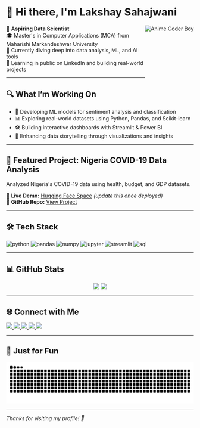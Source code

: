 # 👋 Hi there, I'm Lakshay Sahajwani
<img align="right" height="150" src="https://s3.ezgif.com/tmp/ezgif-36faca2d312339.gif" alt="Anime Coder Boy" />


🧠 **Aspiring Data Scientist**  
🎓 Master's in Computer Applications (MCA) from Maharishi Markandeshwar University  
🌱 Currently diving deep into data analysis, ML, and AI tools  
📌 Learning in public on LinkedIn and building real-world projects

---

## 🔍 What I’m Working On

- 🤖 Developing ML models for sentiment analysis and classification  
- 📊 Exploring real-world datasets using Python, Pandas, and Scikit-learn  
- 🛠️ Building interactive dashboards with Streamlit & Power BI  
- 🎯 Enhancing data storytelling through visualizations and insights  

---

## 🌟 Featured Project: Nigeria COVID-19 Data Analysis

Analyzed Nigeria's COVID-19 data using health, budget, and GDP datasets.

🔗 **Live Demo:** [Hugging Face Space](https://huggingface.co/spaces/Laksh5101/nigeria-covid-analysis) *(update this once deployed)*  
📂 **GitHub Repo:** [View Project](https://github.com/Laksh5101/Nigeria-COVID-19-Analysis)

---

## 🛠️ Tech Stack

<p>
  <img src="https://cdn.jsdelivr.net/gh/devicons/devicon/icons/python/python-original.svg" height="30" alt="python" />
  <img src="https://cdn.jsdelivr.net/gh/devicons/devicon/icons/pandas/pandas-original.svg" height="30" alt="pandas" />
  <img src="https://cdn.jsdelivr.net/gh/devicons/devicon/icons/numpy/numpy-original.svg" height="30" alt="numpy" />
  <img src="https://cdn.jsdelivr.net/gh/devicons/devicon/icons/jupyter/jupyter-original.svg" height="30" alt="jupyter" />
  <img src="https://cdn.jsdelivr.net/gh/devicons/devicon/icons/streamlit/streamlit-original.svg" height="30" alt="streamlit" />
  <img src="https://cdn.jsdelivr.net/gh/devicons/devicon/icons/mysql/mysql-original.svg" height="30" alt="sql" />
</p>

---

## 📊 GitHub Stats

<div align="center">
  <img src="https://github-readme-stats.vercel.app/api?username=Laksh5101&show_icons=true&theme=dracula&count_private=true" height="150" />
  <img src="https://github-readme-stats.vercel.app/api/top-langs/?username=Laksh5101&layout=compact&theme=dracula&langs_count=6" height="150" />
</div>

---

## 🌐 Connect with Me

<div align="left">
  <a href="https://www.linkedin.com/in/your-link" target="_blank">
    <img src="https://img.shields.io/static/v1?message=LinkedIn&logo=linkedin&label=&color=0077B5&logoColor=white&labelColor=&style=for-the-badge" height="35" />
  </a>
  <a href="mailto:your.email@example.com" target="_blank">
    <img src="https://img.shields.io/static/v1?message=Gmail&logo=gmail&label=&color=D14836&logoColor=white&labelColor=&style=for-the-badge" height="35" />
  </a>
  <a href="https://www.youtube.com/@yourchannel" target="_blank">
    <img src="https://img.shields.io/static/v1?message=YouTube&logo=youtube&label=&color=FF0000&logoColor=white&labelColor=&style=for-the-badge" height="35" />
  </a>
  <a href="https://dev.to/yourhandle" target="_blank">
    <img src="https://img.shields.io/static/v1?message=Dev.to&logo=dev.to&label=&color=0A0A0A&logoColor=white&labelColor=&style=for-the-badge" height="35" />
  </a>
  <a href="https://ko-fi.com/yourkofi" target="_blank">
    <img src="https://img.shields.io/static/v1?message=Ko-fi&logo=kofi&label=&color=29ABE0&logoColor=white&labelColor=&style=for-the-badge" height="35" />
  </a>
</div>

---

## 🐍 Just for Fun

<img src="https://github.com/Laksh5101/Laksh5101/blob/output/snake.svg" alt="Snake animation" />

---

_Thanks for visiting my profile! 🙌_


